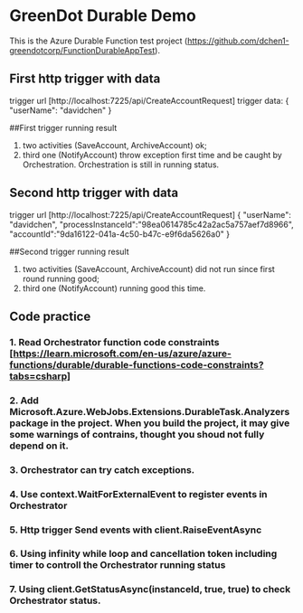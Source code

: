 # GreenDot Durable Demo


This is the Azure Durable Function test project (https://github.com/dchen1-greendotcorp/FunctionDurableAppTest).

## First http trigger with data
trigger url [http://localhost:7225/api/CreateAccountRequest]
trigger data: {
  "userName": "davidchen"
}

##First trigger running result
1. two activities (SaveAccount, ArchiveAccount) ok;
2. third one (NotifyAccount) throw exception first time and be caught by Orchestration. Orchestration is still in running status.

## Second http trigger with data
trigger url [http://localhost:7225/api/CreateAccountRequest]
{
  "userName": "davidchen",
  "processInstanceId":"98ea0614785c42a2ac5a757aef7d8966",
  "accountId":"9da16122-041a-4c50-b47c-e9f6da5626a0"
}

##Second trigger running result
1. two activities (SaveAccount, ArchiveAccount) did not run since first round running good;
2. third one (NotifyAccount) running good this time. 

## Code practice

### 1. Read Orchestrator function code constraints [https://learn.microsoft.com/en-us/azure/azure-functions/durable/durable-functions-code-constraints?tabs=csharp]

### 2. Add Microsoft.Azure.WebJobs.Extensions.DurableTask.Analyzers package in the project. When you build the project, it may give some warnings of contrains, thought you shoud not fully depend on it.

### 3. Orchestrator can try catch exceptions.

### 4. Use context.WaitForExternalEvent to register events in Orchestrator

### 5. Http trigger Send events with client.RaiseEventAsync 

### 6. Using infinity while loop and cancellation token including timer to controll the Orchestrator running status

### 7. Using client.GetStatusAsync(instanceId, true, true) to check Orchestrator status.


